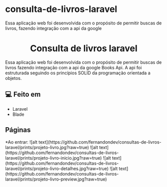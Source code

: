 # consulta-de-livros-laravel
Essa aplicação web foi desenvolvida com o propósito de permitir buscas de livros, fazendo integração com a api da google

<h1 align="center" id="title">Consulta de livros laravel</h1>

<p id="description">Essa aplicação web foi desenvolvida com o propósito de permitir buscas de livros fazendo integração com a api da google Books Api. A api foi estruturada seguindo os princípios SOLID da programação orientada a objetos.</p>

  
  
<h2>💻 Feito em</h2>

*   Laravel
*   Blade

  <h2>Páginas</h2>
  *Ao entrar:
![alt text](https://github.com/fernandondev/consultas-de-livros-laravel/prints/projeto-livro.jpg?raw=true)
![alt text](https://github.com/fernandondev/consultas-de-livros-laravel/prints/projeto-livro-inicio.jpg?raw=true)
![alt text](https://github.com/fernandondev/consultas-de-livros-laravel/prints/projeto-livro-detalhes.jpg?raw=true)
![alt text](https://github.com/fernandondev/consultas-de-livros-laravel/prints/projeto-livro-preview.jpg?raw=true)
  
